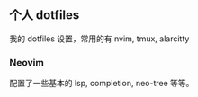 ## 个人 dotfiles
我的 dotfiles 设置，常用的有 nvim, tmux, alarcitty

### Neovim 
配置了一些基本的 lsp, completion, neo-tree 等等。
